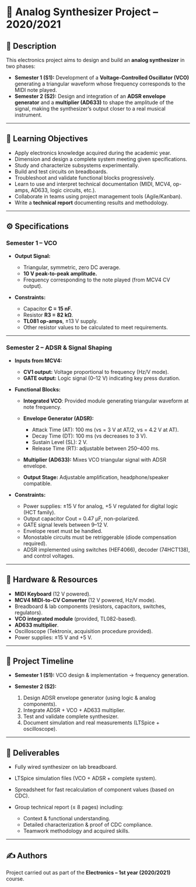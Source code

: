 
# 🎹 Analog Synthesizer Project – 2020/2021

## 📌 Description

This electronics project aims to design and build an **analog synthesizer** in two phases:

* **Semester 1 (S1):** Development of a **Voltage-Controlled Oscillator (VCO)** generating a triangular waveform whose frequency corresponds to the MIDI note played.
* **Semester 2 (S2):** Design and integration of an **ADSR envelope generator** and a **multiplier (AD633)** to shape the amplitude of the signal, making the synthesizer’s output closer to a real musical instrument.

---

## 🎯 Learning Objectives

* Apply electronics knowledge acquired during the academic year.
* Dimension and design a complete system meeting given specifications.
* Study and characterize subsystems experimentally.
* Build and test circuits on breadboards.
* Troubleshoot and validate functional blocks progressively.
* Learn to use and interpret technical documentation (MIDI, MCV4, op-amps, AD633, logic circuits, etc.).
* Collaborate in teams using project management tools (Agile/Kanban).
* Write a **technical report** documenting results and methodology.

---

## ⚙️ Specifications

### Semester 1 – VCO

* **Output Signal:**

  * Triangular, symmetric, zero DC average.
  * **10 V peak-to-peak amplitude.**
  * Frequency corresponding to the note played (from MCV4 CV output).

* **Constraints:**

  * Capacitor **C = 15 nF**.
  * Resistor **R3 = 82 kΩ**.
  * **TL081 op-amps**, ±13 V supply.
  * Other resistor values to be calculated to meet requirements.

---

### Semester 2 – ADSR & Signal Shaping

* **Inputs from MCV4:**

  * **CV1 output:** Voltage proportional to frequency (Hz/V mode).
  * **GATE output:** Logic signal (0–12 V) indicating key press duration.

* **Functional Blocks:**

  * **Integrated VCO**: Provided module generating triangular waveform at note frequency.
  * **Envelope Generator (ADSR):**

    * Attack Time (AT): 100 ms (vs = 3 V at AT/2, vs = 4.2 V at AT).
    * Decay Time (DT): 100 ms (vs decreases to 3 V).
    * Sustain Level (SL): 2 V.
    * Release Time (RT): adjustable between 250–400 ms.
  * **Multiplier (AD633):** Mixes VCO triangular signal with ADSR envelope.
  * **Output Stage:** Adjustable amplification, headphone/speaker compatible.

* **Constraints:**

  * Power supplies: ±15 V for analog, +5 V regulated for digital logic (HCT family).
  * Output capacitor Cout = 0.47 µF, non-polarized.
  * GATE signal levels between 9–12 V.
  * Envelope reset must be handled.
  * Monostable circuits must be retriggerable (diode compensation required).
  * ADSR implemented using switches (HEF4066), decoder (74HCT138), and control voltages.

---

## 🧰 Hardware & Resources

* **MIDI Keyboard** (12 V powered).
* **MCV4 MIDI-to-CV Converter** (12 V powered, Hz/V mode).
* Breadboard & lab components (resistors, capacitors, switches, regulators).
* **VCO integrated module** (provided, TL082-based).
* **AD633 multiplier**.
* Oscilloscope (Tektronix, acquisition procedure provided).
* Power supplies: ±15 V and +5 V.

---

## 📅 Project Timeline

* **Semester 1 (S1):** VCO design & implementation → frequency generation.
* **Semester 2 (S2):**

  1. Design ADSR envelope generator (using logic & analog components).
  2. Integrate ADSR + VCO + AD633 multiplier.
  3. Test and validate complete synthesizer.
  4. Document simulation and real measurements (LTSpice + oscilloscope).

---

## 📑 Deliverables

* Fully wired synthesizer on lab breadboard.
* LTSpice simulation files (VCO + ADSR + complete system).
* Spreadsheet for fast recalculation of component values (based on CDC).
* Group technical report (≤ 8 pages) including:

  * Context & functional understanding.
  * Detailed characterization & proof of CDC compliance.
  * Teamwork methodology and acquired skills.

---

## ✍️ Authors

Project carried out as part of the **Electronics – 1st year (2020/2021)** course.

